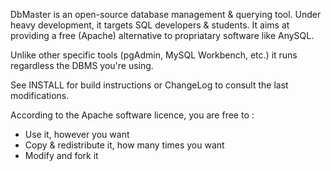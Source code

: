 DbMaster is an open-source database management & querying tool.
Under heavy development, it targets SQL developers & students. It aims at providing a free (Apache) alternative to propriatary software like AnySQL.

Unlike other specific tools (pgAdmin, MySQL Workbench, etc.) it runs regardless the DBMS you're using.

See INSTALL for build instructions or ChangeLog to consult the last modifications.

According to the Apache software licence, you are free to :

* Use it, however you want
* Copy & redistribute it, how many times you want
* Modify and fork it

